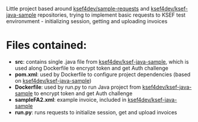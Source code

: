 Little project based around [ksef4dev/sample-requests](https://github.com/ksef4dev/sample-requests) and [ksef4dev/ksef-java-sample](https://github.com/ksef4dev/ksef-java-sample) repositories, trying to implement basic requests to KSEF test environvment - initializing session, getting and uploading invoices
# Files contained:
- **src**: contains single .java file from [ksef4dev/ksef-java-sample](https://github.com/ksef4dev/ksef-java-sample), which is used along Dockerfile to encrypt token and get Auth challenge
- **pom.xml**: used by Dockerfile to configure project dependencies (based on [ksef4dev/ksef-java-sample](https://github.com/ksef4dev/ksef-java-sample))
- **Dockerfile**: used by run.py to run Java project from [ksef4dev/ksef-java-sample](https://github.com/ksef4dev/ksef-java-sample) to encrypt token and get Auth challenge
- **sampleFA2.xml**: example invoice, included in [ksef4dev/ksef-java-sample](https://github.com/ksef4dev/ksef-java-sample)
- **run.py**: runs requests to initialize session, get and upload invoices
